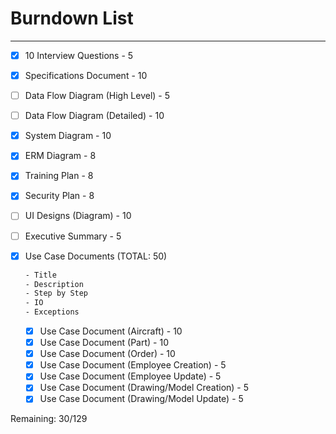 # Burndown List

***

- [x] 10 Interview Questions - 5
- [x] Specifications Document - 10
- [ ] Data Flow Diagram (High Level) - 5
- [ ] Data Flow Diagram (Detailed) - 10
- [x] System Diagram - 10
- [x] ERM Diagram - 8
- [x] Training Plan - 8
- [x] Security Plan - 8
- [ ] UI Designs (Diagram) - 10
- [ ] Executive Summary - 5

- [x] Use Case Documents (TOTAL: 50)

    ```LaTeX
    - Title
    - Description
    - Step by Step
    - IO
    - Exceptions
    ```

  - [x] Use Case Document (Aircraft) - 10
  - [x] Use Case Document (Part) - 10
  - [x] Use Case Document (Order) - 10
  - [x] Use Case Document (Employee Creation) - 5
  - [x] Use Case Document (Employee Update) - 5
  - [x] Use Case Document (Drawing/Model Creation) - 5
  - [x] Use Case Document (Drawing/Model Update) - 5

Remaining: 30/129